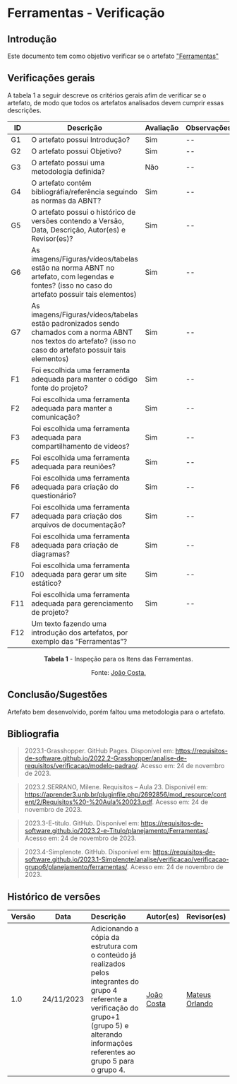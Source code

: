# Ferramentas - Verificação

## Introdução
Este documento tem como objetivo verificar se o artefato ["Ferramentas"](https://requisitos-de-software.github.io/2023.2-e-Titulo/planejamento/Ferramentas/)

## Verificações gerais
A tabela 1 a seguir descreve os critérios gerais afim de verificar se o artefato, de modo que todos os artefatos analisados devem cumprir essas descrições.

<center>

 ID | Descrição | Avaliação | Observações |
| ---| -------- | --------- | ------------ |
| G1  | O artefato possui Introdução? | Sim | -- |
| G2  | O artefato possui Objetivo? | Sim | -- |
| G3  | O artefato possui uma metodologia definida? | Não | -- |
| G4  | O artefato contém bibliográfia/referência seguindo as normas da ABNT? | Sim | -- |
| G5  | O artefato possui o histórico de versões contendo a Versão, Data, Descrição, Autor(es) e Revisor(es)? | Sim | -- |
| G6  | As imagens/Figuras/vídeos/tabelas estão na norma ABNT no artefato, com legendas e fontes? (isso no caso do artefato possuir tais elementos) | Sim | -- |
| G7  | As imagens/Figuras/vídeos/tabelas estão padronizados sendo chamados com a norma ABNT nos textos do artefato? (isso no caso do artefato possuir tais elementos) | Sim | -- |
| F1 | Foi escolhida uma ferramenta adequada para manter o código fonte do projeto? | Sim | -- |
| F2 | Foi escolhida uma ferramenta adequada para manter a comunicação? | Sim | -- |
| F3 | Foi escolhida uma ferramenta adequada para compartilhamento de videos? | Sim | -- |
| F5 | Foi escolhida uma ferramenta adequada para reuniões? | Sim | -- |
| F6 | Foi escolhida uma ferramenta adequada para criação do questionário? | Sim | -- |
| F7 | Foi escolhida uma ferramenta adequada para criação dos arquivos de documentação? | Sim| -- |
| F8 | Foi escolhida uma ferramenta adequada para criação de diagramas? | Sim | -- |
| F10 | Foi escolhida uma ferramenta adequada para gerar um site estático? | Sim | -- |
| F11 | Foi escolhida uma ferramenta adequada para gerenciamento de projeto? | Sim | -- |
| F12 | Um texto fazendo uma introdução dos artefatos, por exemplo das “Ferramentas”? |  |  |

**Tabela 1** - Inspeção para os Itens das Ferramentas.

Fonte: [João Costa.](https://github.com/jvcostta)

</center>

## Conclusão/Sugestões
Artefato bem desenvolvido, porém faltou uma metodologia para o artefato.

## Bibliografia

> 2023.1-Grasshopper. GitHub Pages. Disponível em: https://requisitos-de-software.github.io/2022.2-Grasshopper/analise-de-requisitos/verificacao/modelo-padrao/. Acesso em: 24 de novembro de 2023.

> 2023.2.SERRANO, Milene. Requisitos – Aula 23. Disponivél em: https://aprender3.unb.br/pluginfile.php/2692856/mod_resource/content/2/Requisitos%20-%20Aula%20023.pdf. Acesso em: 24 de novembro de 2023.

> 2023.3-E-titulo. GitHub. Disponível em: https://requisitos-de-software.github.io/2023.2-e-Titulo/planejamento/Ferramentas/. Acesso em: 24 de novembro de 2023.

> 2023.4-Simplenote. GitHub. Disponível em: https://requisitos-de-software.github.io/2023.1-Simplenote/analise/verificacao/verificacao-grupo6/planejamento/ferramentas/. Acesso em: 24 de novembro de 2023.

## Histórico de versões
| Versão | Data       | Descrição                   | Autor(es)     | Revisor(es) |
|--------|------------|:-----------------------------|---------------|-------------|
| 1.0    | 24/11/2023 | Adicionando a cópia da estrutura com o conteúdo já realizados pelos integrantes do grupo 4 referente a verificação do grupo+1 (grupo 5) e alterando informações referentes ao grupo 5 para o grupo 4. |  [João Costa](https://github.com/jvcostta)   |  [Mateus Orlando](https://github.com/MateusPy) |